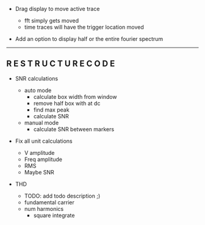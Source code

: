 - Drag display to move active trace
    - fft simply gets moved
    - time traces will have the trigger location moved

- Add an option to display half or the entire fourier spectrum

-----------------------------------------------
R E S T R U C T U R E   C O D E
-----------------------------------------------

- SNR calculations
    - auto mode
        - calculate box width from window
        - remove half box with at dc
        - find max peak
        - calculate SNR
    - manual mode
        - calculate SNR between markers

- Fix all unit calculations
    - V amplitude
    - Freq amplitude
    - RMS
    - Maybe SNR

- THD
    - TODO: add todo description ;)
    - fundamental carrier
    - num harmonics
        - square integrate